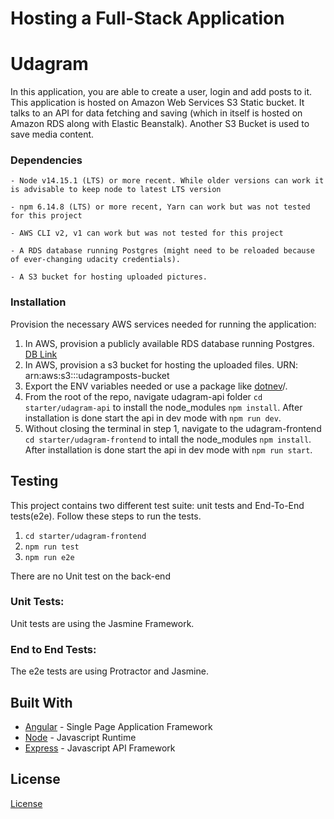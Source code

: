 # Hosting a Full-Stack Application

# Udagram

In this application, you are able to create a user, login and add posts to it.
This application is hosted on Amazon Web Services S3 Static bucket. It talks to an API for data fetching and saving (which in itself is hosted on Amazon RDS along with Elastic Beanstalk). Another S3 Bucket is used to save media content.

### Dependencies

```
- Node v14.15.1 (LTS) or more recent. While older versions can work it is advisable to keep node to latest LTS version

- npm 6.14.8 (LTS) or more recent, Yarn can work but was not tested for this project

- AWS CLI v2, v1 can work but was not tested for this project

- A RDS database running Postgres (might need to be reloaded because of ever-changing udacity credentials).

- A S3 bucket for hosting uploaded pictures.

```

### Installation

Provision the necessary AWS services needed for running the application:

1. In AWS, provision a publicly available RDS database running Postgres. [DB Link](https://mydbinstance.cuc17jgrmae4.us-east-1.rds.amazonaws.com)
1. In AWS, provision a s3 bucket for hosting the uploaded files. URN: arn:aws:s3:::udagramposts-bucket
1. Export the ENV variables needed or use a package like [dotnev](https://www.npmjs.com/package/dotenv)/.
1. From the root of the repo, navigate udagram-api folder `cd starter/udagram-api` to install the node_modules `npm install`. After installation is done start the api in dev mode with `npm run dev`.
1. Without closing the terminal in step 1, navigate to the udagram-frontend `cd starter/udagram-frontend` to intall the node_modules `npm install`. After installation is done start the api in dev mode with `npm run start`.

## Testing

This project contains two different test suite: unit tests and End-To-End tests(e2e). Follow these steps to run the tests.

1. `cd starter/udagram-frontend`
1. `npm run test`
1. `npm run e2e`

There are no Unit test on the back-end

### Unit Tests:

Unit tests are using the Jasmine Framework.

### End to End Tests:

The e2e tests are using Protractor and Jasmine.

## Built With

- [Angular](https://angular.io/) - Single Page Application Framework
- [Node](https://nodejs.org) - Javascript Runtime
- [Express](https://expressjs.com/) - Javascript API Framework

## License

[License](LICENSE.txt)

